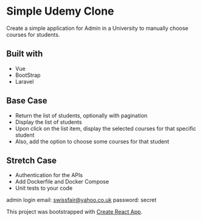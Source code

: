 

# Simple Udemy Clone

Create a simple application for Admin in a University to manually choose courses for students.


## **Built with**
* Vue
* BootStrap
* Laravel



## **Base Case**

* Return the list of students, optionally with pagination
* Display the list of students
* Upon click on the list item, display the selected courses for that specific student
* Also, add the option to choose some courses for that student


## **Stretch Case**

* Authentication for the APIs
* Add Dockerfile and Docker Compose
* Unit tests to your code

admin login
email: swissfair@yahoo.co.uk 
password: secret





















This project was bootstrapped with [Create React App](https://github.com/facebook/create-react-app).

